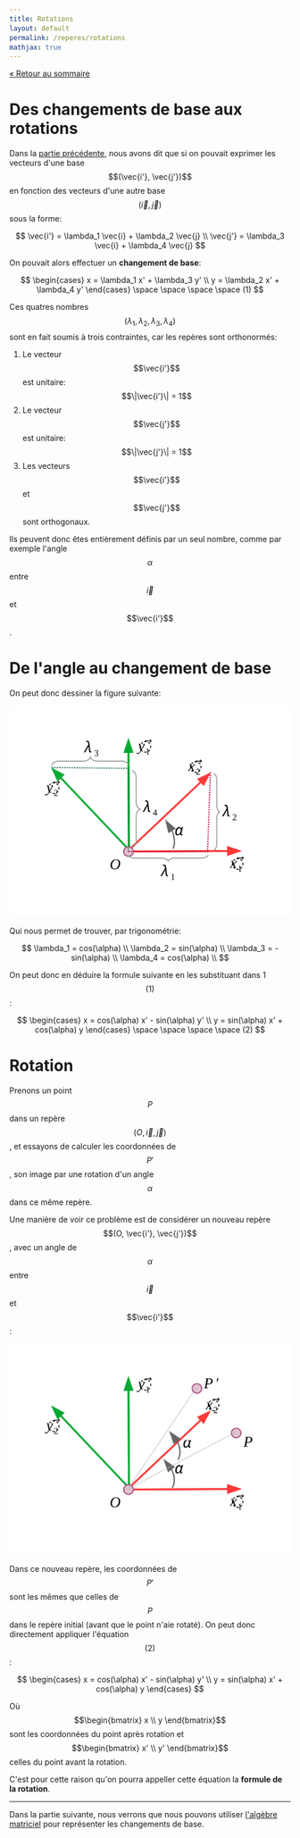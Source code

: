 ```yaml
---
title: Rotations
layout: default
permalink: /reperes/rotations
mathjax: true
---
```


[&laquo; Retour au sommaire](/reperes)

# Des changements de base aux rotations

Dans la [partie précédente](/reperes/changements), nous avons dit que si on pouvait exprimer
les vecteurs d'une base $$(\vec{i'}, \vec{j'})$$ en fonction des vecteurs d'une autre base
$$(\vec{i}, \vec{j})$$ sous la forme:

$$
\vec{i'} = \lambda_1 \vec{i} + \lambda_2 \vec{j} \\
\vec{j'} = \lambda_3 \vec{i} + \lambda_4 \vec{j} 
$$

On pouvait alors effectuer un **changement de base**:

$$
\begin{cases}
x = \lambda_1 x' + \lambda_3 y' \\
y = \lambda_2 x' + \lambda_4 y'
\end{cases}
\space \space \space \space (1)
$$

Ces quatres nombres $$(\lambda_1, \lambda_2, \lambda_3, \lambda_4)$$ sont en fait soumis à trois contraintes,
car les repères sont orthonormés:

1. Le vecteur $$\vec{i'}$$ est unitaire: $$\|\vec{i'}\| = 1$$
2. Le vecteur $$\vec{j'}$$ est unitaire: $$\|\vec{j'}\| = 1$$
3. Les vecteurs $$\vec{i'}$$ et $$\vec{j'}$$ sont orthogonaux.

Ils peuvent donc êtes entièrement définis par un seul nombre, comme par exemple l'angle $$\alpha$$ entre
$$\vec{i}$$ et $$\vec{i'}$$.

# De l'angle au changement de base

On peut donc dessiner la figure suivante:

<div class="text-center">
    <img src="/assets/imgs/2bases_lambdas.svg" />
</div>

Qui nous permet de trouver, par trigonométrie:

$$
\lambda_1 = cos(\alpha) \\
\lambda_2 = sin(\alpha) \\
\lambda_3 = -sin(\alpha) \\
\lambda_4 = cos(\alpha) \\
$$

On peut donc en déduire la formule suivante en les substituant dans 1 $$(1)$$:

$$
\begin{cases}
x = cos(\alpha) x' - sin(\alpha) y' \\
y = sin(\alpha) x' + cos(\alpha) y
\end{cases}
\space \space \space \space (2)
$$

# Rotation

Prenons un point $$P$$ dans un repère $$(O, \vec{i}, \vec{j})$$, et essayons de calculer les coordonnées
de $$P'$$, son image par une rotation d'un angle $$\alpha$$ dans ce même repère.

Une manière de voir ce problème est de considérer un nouveau repère $$(O, \vec{i'}, \vec{j'})$$, avec un
angle de $$\alpha$$ entre $$\vec{i}$$ et $$\vec{i'}$$:

<div class="text-center">
    <img src="/assets/imgs/rotation.svg" />
</div>

Dans ce nouveau repère, les coordonnées de $$P'$$ sont les mêmes que celles de $$P$$ dans le repère initial
(avant que le point n'aie rotaté). On peut donc directement appliquer l'équation $$(2)$$:

$$
\begin{cases}
x = cos(\alpha) x' - sin(\alpha) y' \\
y = sin(\alpha) x' + cos(\alpha) y
\end{cases}
$$

Où $$\begin{bmatrix} x \\ y \end{bmatrix}$$ sont les coordonnées du point après rotation et
$$\begin{bmatrix} x' \\ y' \end{bmatrix}$$ celles du point avant la rotation.

C'est pour cette raison qu'on pourra appeller cette équation la **formule de la rotation**.

<hr/>

Dans la partie suivante, nous verrons que nous pouvons utiliser [l'algèbre matriciel](/reperes/matrix)
pour représenter les changements de base.